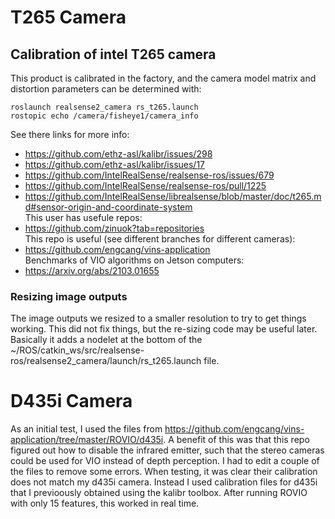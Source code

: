 # T265 Camera

## Calibration of intel T265 camera
This product is calibrated in the factory, and the camera model matrix and distortion parameters can be determined with:  
```
roslaunch realsense2_camera rs_t265.launch
rostopic echo /camera/fisheye1/camera_info
```
See there links for more info:
- https://github.com/ethz-asl/kalibr/issues/298
- https://github.com/ethz-asl/kalibr/issues/17
- https://github.com/IntelRealSense/realsense-ros/issues/679
- https://github.com/IntelRealSense/realsense-ros/pull/1225  
- https://github.com/IntelRealSense/librealsense/blob/master/doc/t265.md#sensor-origin-and-coordinate-system  
This user has usefule repos:  
- https://github.com/zinuok?tab=repositories  
This repo is useful (see different branches for different cameras):  
- https://github.com/engcang/vins-application  
Benchmarks of VIO algorithms on Jetson computers:  
- https://arxiv.org/abs/2103.01655  

### Resizing image outputs
The image outputs we resized to a smaller resolution to try to get things working. This did not fix things, but the re-sizing code may be useful later. Basically it adds a nodelet at the bottom of the ~/ROS/catkin_ws/src/realsense-ros/realsense2_camera/launch/rs_t265.launch file.

# D435i Camera
As an initial test, I used the files from https://github.com/engcang/vins-application/tree/master/ROVIO/d435i. A benefit of this was that this repo figured out how to disable the infrared emitter, such that the stereo cameras could be used for VIO instead of depth perception. I had to edit a couple of the files to remove some errors. When testing, it was clear their calibration does not match my d435i camera. Instead I used calibration files for d435i that I previoously obtained using the kalibr toolbox. After running ROVIO with only 15 features, this worked in real time.
